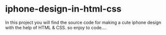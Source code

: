 # iphone-design-in-html-css
In this project you will find the source code for making a cute iphone design with the help of HTML &amp; CSS. so enjoy to code....
